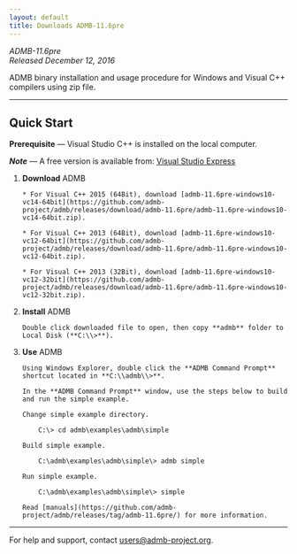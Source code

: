 ```yaml
---
layout: default
title: Downloads ADMB-11.6pre
---
```


*ADMB-11.6pre*  
*Released December 12, 2016*  

ADMB binary installation and usage procedure for Windows and Visual C++ compilers using zip file.

---

Quick Start
-----------

**Prerequisite** &mdash; Visual Studio C++ is installed on the local computer.

_**Note**_ &mdash; A free version is available from: [Visual Studio Express](http://www.visualstudio.com/downloads/download-visual-studio-vs#d-express-windows-desktop)

1. **Download** ADMB

       * For Visual C++ 2015 (64Bit), download [admb-11.6pre-windows10-vc14-64bit](https://github.com/admb-project/admb/releases/download/admb-11.6pre/admb-11.6pre-windows10-vc14-64bit.zip).

       * For Visual C++ 2013 (64Bit), download [admb-11.6pre-windows10-vc12-64bit](https://github.com/admb-project/admb/releases/download/admb-11.6pre/admb-11.6pre-windows10-vc12-64bit.zip).

       * For Visual C++ 2013 (32Bit), download [admb-11.6pre-windows10-vc12-32bit](https://github.com/admb-project/admb/releases/download/admb-11.6pre/admb-11.6pre-windows10-vc12-32bit.zip).

2. **Install** ADMB

       Double click downloaded file to open, then copy **admb** folder to Local Disk (**C:\\>**).

3. **Use** ADMB

       Using Windows Explorer, double click the **ADMB Command Prompt** shortcut located in **C:\\admb\\>**.

       In the **ADMB Command Prompt** window, use the steps below to build and run the simple example.

       Change simple example directory.

           C:\> cd admb\examples\admb\simple

       Build simple example.

           C:\admb\examples\admb\simple\> admb simple

       Run simple example.

           C:\admb\examples\admb\simple\> simple

       Read [manuals](https://github.com/admb-project/admb/releases/tag/admb-11.6pre/) for more information.

---
For help and support, contact <users@admb-project.org>.
